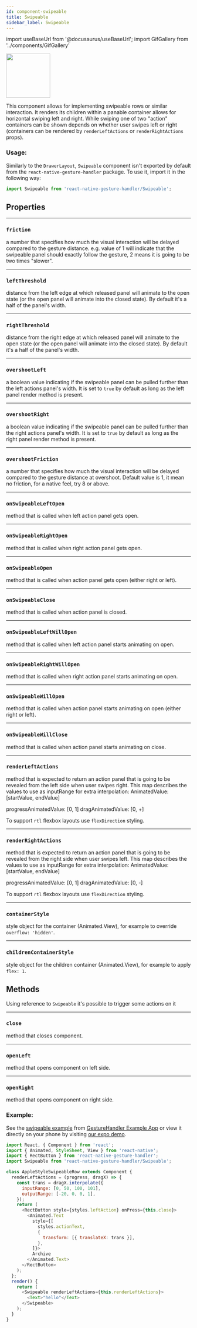 ```yaml
---
id: component-swipeable
title: Swipeable
sidebar_label: Swipeable
---
```


import useBaseUrl from '@docusaurus/useBaseUrl';
import GifGallery from '../components/GifGallery'

<GifGallery>
  <img src={useBaseUrl("gifs/sampleswipeable.gif")} height="120" />
</GifGallery>

This component allows for implementing swipeable rows or similar interaction. It renders its children within a panable container allows for horizontal swiping left and right. While swiping one of two "action" containers can be shown depends on whether user swipes left or right (containers can be rendered by `renderLeftActions` or `renderRightActions` props).

### Usage:

Similarly to the `DrawerLayout`, `Swipeable` component isn't exported by default from the `react-native-gesture-handler` package. To use it, import it in the following way:

```js
import Swipeable from 'react-native-gesture-handler/Swipeable';
```

## Properties

---

### `friction`

a number that specifies how much the visual interaction will be delayed compared to the gesture distance. e.g. value of 1 will indicate that the swipeable panel should exactly follow the gesture, 2 means it is going to be two times "slower".

---

### `leftThreshold`

distance from the left edge at which released panel will animate to the open state (or the open panel will animate into the closed state). By default it's a half of the panel's width.

---

### `rightThreshold`

distance from the right edge at which released panel will animate to the open state (or the open panel will animate into the closed state). By default it's a half of the panel's width.

---

### `overshootLeft`

a boolean value indicating if the swipeable panel can be pulled further than the left actions panel's width. It is set to `true` by default as long as the left panel render method is present.

---

### `overshootRight`

a boolean value indicating if the swipeable panel can be pulled further than the right actions panel's width. It is set to `true` by default as long as the right panel render method is present.

---

### `overshootFriction`

a number that specifies how much the visual interaction will be delayed compared to the gesture distance at overshoot. Default value is 1, it mean no friction, for a native feel, try 8 or above.

---

### `onSwipeableLeftOpen`

method that is called when left action panel gets open.

---

### `onSwipeableRightOpen`

method that is called when right action panel gets open.

---

### `onSwipeableOpen`

method that is called when action panel gets open (either right or left).

---

### `onSwipeableClose`

method that is called when action panel is closed.

---

### `onSwipeableLeftWillOpen`

method that is called when left action panel starts animating on open.

---

### `onSwipeableRightWillOpen`

method that is called when right action panel starts animating on open.

---

### `onSwipeableWillOpen`

method that is called when action panel starts animating on open (either right or left).

---

### `onSwipeableWillClose`

method that is called when action panel starts animating on close.

---

### `renderLeftActions`

method that is expected to return an action panel that is going to be revealed from the left side when user swipes right.
This map describes the values to use as inputRange for extra interpolation:
AnimatedValue: [startValue, endValue]

progressAnimatedValue: [0, 1]
dragAnimatedValue: [0, +]

To support `rtl` flexbox layouts use `flexDirection` styling.

---

### `renderRightActions`

method that is expected to return an action panel that is going to be revealed from the right side when user swipes left.
This map describes the values to use as inputRange for extra interpolation:
AnimatedValue: [startValue, endValue]

progressAnimatedValue: [0, 1]
dragAnimatedValue: [0, -]

To support `rtl` flexbox layouts use `flexDirection` styling.

---

### `containerStyle`

style object for the container (Animated.View), for example to override `overflow: 'hidden'`.

---

### `childrenContainerStyle`

style object for the children container (Animated.View), for example to apply `flex: 1`.

## Methods

Using reference to `Swipeable` it's possible to trigger some actions on it

---

### `close`

method that closes component.

---

### `openLeft`

method that opens component on left side.

---

### `openRight`

method that opens component on right side.

### Example:

See the [swipeable example](https://github.com/software-mansion/react-native-gesture-handler/blob/master/Example/swipeable/index.js) from [GestureHandler Example App](example.md) or view it directly on your phone by visiting [our expo demo](https://expo.io/@sauzy3450/react-native-gesture-handler-demo).

```js
import React, { Component } from 'react';
import { Animated, StyleSheet, View } from 'react-native';
import { RectButton } from 'react-native-gesture-handler';
import Swipeable from 'react-native-gesture-handler/Swipeable';

class AppleStyleSwipeableRow extends Component {
  renderLeftActions = (progress, dragX) => {
    const trans = dragX.interpolate({
      inputRange: [0, 50, 100, 101],
      outputRange: [-20, 0, 0, 1],
    });
    return (
      <RectButton style={styles.leftAction} onPress={this.close}>
        <Animated.Text
          style={[
            styles.actionText,
            {
              transform: [{ translateX: trans }],
            },
          ]}>
          Archive
        </Animated.Text>
      </RectButton>
    );
  };
  render() {
    return (
      <Swipeable renderLeftActions={this.renderLeftActions}>
        <Text>"hello"</Text>
      </Swipeable>
    );
  }
}
```
